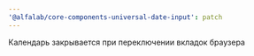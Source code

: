 ```yaml
---
'@alfalab/core-components-universal-date-input': patch
---
```


Календарь закрывается при переключении вкладок браузера
